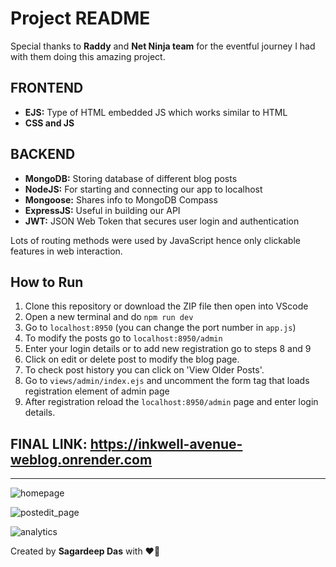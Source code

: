 # Project README

Special thanks to **Raddy** and **Net Ninja team** for the eventful journey I had with them doing this amazing project.

## FRONTEND
- **EJS:** Type of HTML embedded JS which works similar to HTML
- **CSS and JS**

## BACKEND
- **MongoDB:** Storing database of different blog posts
- **NodeJS:** For starting and connecting our app to localhost
- **Mongoose:** Shares info to MongoDB Compass
- **ExpressJS:** Useful in building our API
- **JWT:** JSON Web Token that secures user login and authentication

Lots of routing methods were used by JavaScript hence only clickable features in web interaction.

## How to Run
1. Clone this repository or download the ZIP file then open into VScode
2. Open a new terminal and do `npm run dev`
3. Go to `localhost:8950` (you can change the port number in `app.js`)
4. To modify the posts go to `localhost:8950/admin`
5. Enter your login details or to add new registration go to steps 8 and 9
6. Click on edit or delete post to modify the blog page.
7. To check post history you can click on 'View Older Posts'.
8. Go to `views/admin/index.ejs` and uncomment the form tag that loads registration element of admin page
9. After registration reload the `localhost:8950/admin` page and enter login details.

## FINAL LINK: https://inkwell-avenue-weblog.onrender.com
---

![homepage](https://github.com/SDpDas/Blogging-website/assets/104672899/82b524c3-f675-4b12-a24b-ce85d2b07bc3)

![postedit_page](https://github.com/SDpDas/Blogging-website/assets/104672899/3127fdbc-2b13-4b3d-bd15-2574da12eba5)

![analytics](https://github.com/SDpDas/Blogging-website/assets/104672899/cee8036e-dc23-423f-99b9-976a422aa56e)

Created by **Sagardeep Das** with ❤️‍🔥
